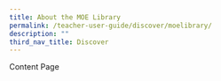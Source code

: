 ```yaml
---
title: About the MOE Library
permalink: /teacher-user-guide/discover/moelibrary/
description: ""
third_nav_title: Discover
---
```

Content Page